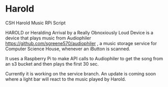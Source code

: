 # Harold
CSH Harold Music RPi Script

HAROLD or Heralding Arrival by a Really Obnoxiously Loud Device is a device that plays music from Audiophiler https://github.com/sgreene570/audiophiler
, a music storage service for Computer Science House, whenever an iButton is scanned.

It uses a Raspberry Pi to make API calls to Audiophiler to get the song from an s3 bucket and then plays the first 30 sec. 

Currently it is working on the service branch. An update is coming soon where a light bar will react to the music played by Harold.
